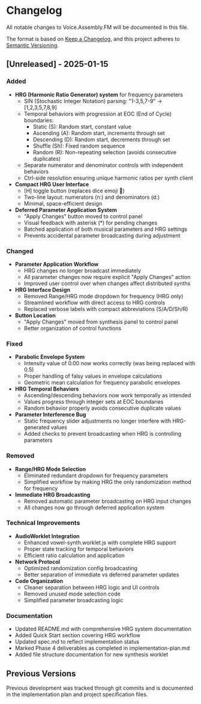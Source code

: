 # Changelog

All notable changes to Voice.Assembly.FM will be documented in this file.

The format is based on [Keep a Changelog](https://keepachangelog.com/en/1.0.0/),
and this project adheres to [Semantic Versioning](https://semver.org/spec/v2.0.0.html).

## [Unreleased] - 2025-01-15

### Added
- **HRG (Harmonic Ratio Generator) system** for frequency parameters
  - SIN (Stochastic Integer Notation) parsing: "1-3,5,7-9" → [1,2,3,5,7,8,9]
  - Temporal behaviors with progression at EOC (End of Cycle) boundaries:
    - Static (S): Random start, constant value
    - Ascending (A): Random start, increments through set
    - Descending (D): Random start, decrements through set  
    - Shuffle (Sh): Fixed random sequence
    - Random (R): Non-repeating selection (avoids consecutive duplicates)
  - Separate numerator and denominator controls with independent behaviors
  - Ctrl-side resolution ensuring unique harmonic ratios per synth client
- **Compact HRG User Interface**
  - [H] toggle button (replaces dice emoji 🎲)
  - Two-line layout: numerators (n:) and denominators (d:)
  - Minimal, space-efficient design
- **Deferred Parameter Application System**
  - "Apply Changes" button moved to control panel
  - Visual feedback with asterisk (*) for pending changes
  - Batched application of both musical parameters and HRG settings
  - Prevents accidental parameter broadcasting during adjustment

### Changed
- **Parameter Application Workflow**
  - HRG changes no longer broadcast immediately
  - All parameter changes now require explicit "Apply Changes" action
  - Improved user control over when changes affect distributed synths
- **HRG Interface Design**
  - Removed Range/HRG mode dropdown for frequency (HRG only)
  - Streamlined workflow with direct access to HRG controls
  - Replaced verbose labels with compact abbreviations (S/A/D/Sh/R)
- **Button Location**
  - "Apply Changes" moved from synthesis panel to control panel
  - Better organization of control functions

### Fixed
- **Parabolic Envelope System**
  - Intensity value of 0.00 now works correctly (was being replaced with 0.5)
  - Proper handling of falsy values in envelope calculations
  - Geometric mean calculation for frequency parabolic envelopes
- **HRG Temporal Behaviors**
  - Ascending/descending behaviors now work temporally as intended
  - Values progress through integer sets at EOC boundaries
  - Random behavior properly avoids consecutive duplicate values
- **Parameter Interference Bug**
  - Static frequency slider adjustments no longer interfere with HRG-generated values
  - Added checks to prevent broadcasting when HRG is controlling parameters

### Removed
- **Range/HRG Mode Selection**
  - Eliminated redundant dropdown for frequency parameters
  - Simplified workflow by making HRG the only randomization method for frequency
- **Immediate HRG Broadcasting**
  - Removed automatic parameter broadcasting on HRG input changes
  - All changes now go through deferred application system

### Technical Improvements
- **AudioWorklet Integration**
  - Enhanced vowel-synth.worklet.js with complete HRG support
  - Proper state tracking for temporal behaviors
  - Efficient ratio calculation and application
- **Network Protocol**
  - Optimized randomization config broadcasting
  - Better separation of immediate vs deferred parameter updates
- **Code Organization**
  - Cleaner separation between HRG logic and UI controls
  - Removed unused mode selection code
  - Simplified parameter broadcasting logic

### Documentation
- Updated README.md with comprehensive HRG system documentation
- Added Quick Start section covering HRG workflow
- Updated spec.md to reflect implementation status
- Marked Phase 4 deliverables as completed in implementation-plan.md
- Added file structure documentation for new synthesis worklet

## Previous Versions

Previous development was tracked through git commits and is documented in the implementation plan and project specification files.